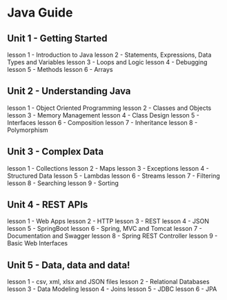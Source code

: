 # Java Guide

## Unit 1 - Getting Started
lesson 1 - Introduction to Java
lesson 2 - Statements, Expressions, Data Types and Variables
lesson 3 - Loops and Logic
lesson 4 - Debugging
lesson 5 - Methods
lesson 6 - Arrays

## Unit 2 - Understanding Java
lesson 1 - Object Oriented Programming
lesson 2 - Classes and Objects
lesson 3 - Memory Management
lesson 4 - Class Design
lesson 5 - Interfaces
lesson 6 - Composition
lesson 7 - Inheritance
lesson 8 - Polymorphism

## Unit 3 - Complex Data
lesson 1 - Collections
lesson 2 - Maps
lesson 3 - Exceptions
lesson 4 - Structured Data
lesson 5 - Lambdas
lesson 6 - Streams
lesson 7 - Filtering
lesson 8 - Searching
lesson 9 - Sorting

## Unit 4 - REST APIs
lesson 1 - Web Apps
lesson 2 - HTTP
lesson 3 - REST
lesson 4 - JSON
lesson 5 - SpringBoot
lesson 6 - Spring, MVC and Tomcat
lesson 7 - Documentation and Swagger
lesson 8 - Spring REST Controller
lesson 9 - Basic Web Interfaces

## Unit 5 - Data, data and data!
lesson 1 - csv, xml, xlsx and JSON files
lesson 2 - Relational Databases
lesson 3 - Data Modeling
lesson 4 - Joins
lesson 5 - JDBC
lesson 6 - JPA
